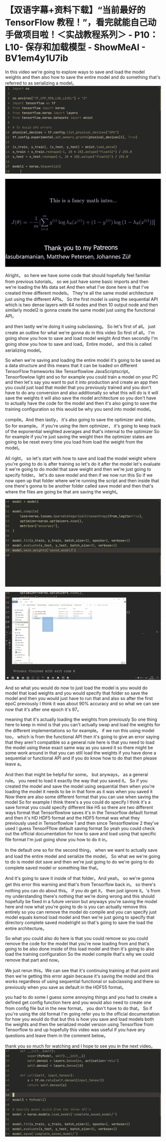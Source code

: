 # 【双语字幕+资料下载】“当前最好的 TensorFlow 教程！”，看完就能自己动手做项目啦！＜实战教程系列＞ - P10：L10- 保存和加载模型 - ShowMeAI - BV1em4y1U7ib

In this video we're going to explore ways to save and load the model weights and then also how to save the entire model and do something that's referred to as serializing a model。![](img/7bff5e62ed405731be5e5da8c2b7bfb9_1.png)

![](img/7bff5e62ed405731be5e5da8c2b7bfb9_2.png)

Alright， so here we have some code that should hopefully feel familiar from previous tutorials。 so we just have some basic imports and then we're loading the Ms data set And then what I've done here is that I've created three different models。 They're all the same model architecture just using the different APIs。 So the first model is using the sequential API which is two dense layers with 64 nodes and then 10 output node and then similarly model2 is gonna create the same model just using the functional API。

 and then lastly we're doing it using subclassing。 So let's first of all。 just create an outline for what we're gonna do in this video So first of all。 I'm going show you how to save and load model weight And then secondly I'm going show you how to save and load。Entire model， and this is called serializing model。

So when we're saving and loading the entire model it's going to be saved as a data structure and this means that it can be loaded on different TensorFlow frameworks like Tensorflowlow JavaScriptscript。 Tensorflowlow light and so for example you could train a model on your PC and then let's say you want to put it into production and create an app then you could just load that model that you previously trained and you don't have to do any conversion and also additionally so what this will do is it will save the weights it will also save the model architecture so you don't have to actually have the code for the model and then it's also going to save the training configuration so this would be why you send into model model。

 compile。And then lastly， it's also going to save the optimizer and state。 So for example。 if you're using the item optimizer， it's going to keep track of the exponential weighted averages and that's internal to the optimizer So for example if you're just saving the weight then the optimizer states are going to be reset every time you load from load the weight from the model。

 All right， so let's start with how to save and load the model weight where you're going to do is after training so let's do it after the model let's evaluate it we're going to do model that save weight and then we're just going to specify folder。 let's do save model and then if we now run this So if we now open up that folder where we're running the script and then inside that one there's gonna to be another folder called save model and then that's where the files are going be that are saving the weight。



![](img/7bff5e62ed405731be5e5da8c2b7bfb9_4.png)

![](img/7bff5e62ed405731be5e5da8c2b7bfb9_5.png)

And so what you would do now to just load the model is you would do model that load weights and you would specify that folder so save the model and then you would just have to run that and also so after the first epoC previously I think it was about 90% accuracy and so what we can see now that it's after one epoch it's 97。

 meaning that it's actually loading the weights from previously So one thing here to keep in mind is that you can't actually swap and load the weights for the different implementations so for example。 if we run this using model too， which is from the functional API then it's going to give an error saying that they aren't compatible so a general rule here is that you need to load the model using these exact same way as you saved it so there might be some work around in that you can still load the weights if you have done a sequential or functional API and if you do know how to do that then please leave a。

And then that might be helpful for some。 but anyways， as a general rule。 you need to load it exactly the way that you saved it。 So if you created the model and save the model using sequential then when you're loading the model it needs to be in that form as it was when you saved it Now there are also some different format that you can use when saving the model So for example I think there's a you could do specify I think it's a save format you could specify different like H5 so there are two different ways format that Tensorflowlow saves it's in the Tensorflow default format and then it's HD HDF5 format and the HDF5 format was what they previously used in Tensorflowlow 1 and then since Tensorflowlow 2 they've used I guess TensorFflow default saving format So yeah you could check out the official documentation for how to save and load using that specific file format I'm just going show you how to do it in。

In the default one so for the second thing， when we want to actually save and load the entire model and serialize the model。 So what we we're going to do is model dot save and then we're just going to do we're going to do complete saved model or something like that。

And it's going to save it inside of that folder。And yeah。 so we're gonna get this error this warning and that's from Tensorflow back in。 so there's nothing you can do about this。 if you do get it， then just ignore it。's from my understanding there's nothing that we're doing wrong and this should hopefully be fixed in a future version but anyways you're saving the model here and now what you're going to do is you can actually remove this entirely so you can remove the model do compile and you can specify just model equals ksmod load model and then we're just going to specify that directory complete saved modelright so that's going to save the load the entire architecture。

 So what you could also do here is that you could remove so you could remove the code for the model that you're now loading from and that's going to be also done inside of this load model and then it's going to also load the training configuration So the model compile that's why we could remove that part and now。

We just rerun this。We can see that it's continuing training at that point and then we're getting this error again because it's saving the model and this works regardless of using sequential functional or subclassing and there so previously when you save as default in the HDF55 format。

 you had to do some I guess some annoying things and you had to create a defined get config function here and you would also need to create one from config file but in the new format。 you don't have to do that。 So if you're using the old format I'm going refer you to the official documentation for how you would do that but this is how you save and load models both the weights and then the serialized model version using Tensorflow from Tensorflow to and up hopefully this video was useful if you have any questions and leave them in the comment below。

 thank you so much for watching and I hope to see you in the next video。![](img/7bff5e62ed405731be5e5da8c2b7bfb9_7.png)